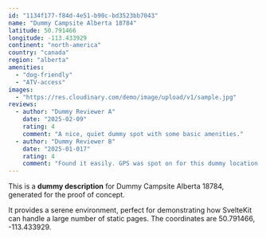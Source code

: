 ```yaml
---
id: "1134f177-f84d-4e51-b90c-bd3523bb7043"
name: "Dummy Campsite Alberta 18784"
latitude: 50.791466
longitude: -113.433929
continent: "north-america"
country: "canada"
region: "alberta"
amenities:
  - "dog-friendly"
  - "ATV-access"
images:
  - "https://res.cloudinary.com/demo/image/upload/v1/sample.jpg"
reviews:
  - author: "Dummy Reviewer A"
    date: "2025-02-09"
    rating: 4
    comment: "A nice, quiet dummy spot with some basic amenities."
  - author: "Dummy Reviewer B"
    date: "2025-01-017"
    rating: 4
    comment: "Found it easily. GPS was spot on for this dummy location."
---
```


This is a **dummy description** for Dummy Campsite Alberta 18784, generated for the proof of concept.

It provides a serene environment, perfect for demonstrating how SvelteKit can handle a large number of static pages. The coordinates are 50.791466, -113.433929.
